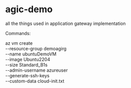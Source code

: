 # agic-demo
all the things used in application gateway implementation

Commands:

az vm create \
  --resource-group demoagirg \
  --name ubuntuDemoVM \
  --image Ubuntu2204 \
  --size Standard_B1s \
  --admin-username azureuser \
  --generate-ssh-keys \
  --custom-data cloud-init.txt


